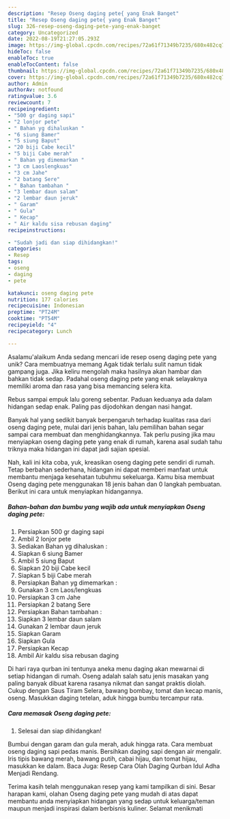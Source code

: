 ```yaml
---
description: "Resep Oseng daging pete{ yang Enak Banget"
title: "Resep Oseng daging pete{ yang Enak Banget"
slug: 326-resep-oseng-daging-pete-yang-enak-banget
category: Uncategorized
date: 2022-08-19T21:27:05.293Z
image: https://img-global.cpcdn.com/recipes/72a61f71349b7235/680x482cq70/oseng-daging-pete-foto-resep-utama.jpg
hideToc: false
enableToc: true
enableTocContent: false
thumbnail: https://img-global.cpcdn.com/recipes/72a61f71349b7235/680x482cq70/oseng-daging-pete-foto-resep-utama.jpg
cover: https://img-global.cpcdn.com/recipes/72a61f71349b7235/680x482cq70/oseng-daging-pete-foto-resep-utama.jpg
author: Admin
authorAv: notfound
ratingvalue: 3.6
reviewcount: 7
recipeingredient:
- "500 gr daging sapi"
- "2 lonjor pete"
- " Bahan yg dihaluskan "
- "6 siung Bamer"
- "5 siung Baput"
- "20 biji Cabe kecil"
- "5 biji Cabe merah"
- " Bahan yg dimemarkan "
- "3 cm Laoslengkuas"
- "3 cm Jahe"
- "2 batang Sere"
- " Bahan tambahan "
- "3 lembar daun salam"
- "2 lembar daun jeruk"
- " Garam"
- " Gula"
- " Kecap"
- " Air kaldu sisa rebusan daging"
recipeinstructions:

- "Sudah jadi dan siap dihidangkan!"
categories:
- Resep
tags:
- oseng
- daging
- pete

katakunci: oseng daging pete 
nutrition: 177 calories
recipecuisine: Indonesian
preptime: "PT24M"
cooktime: "PT54M"
recipeyield: "4"
recipecategory: Lunch

---
```



Asalamu'alaikum Anda sedang mencari ide resep oseng daging pete yang unik? Cara membuatnya memang Agak tidak terlalu sulit namun tidak gampang juga. Jika keliru mengolah maka hasilnya akan hambar dan bahkan tidak sedap. Padahal oseng daging pete yang enak selayaknya memiliki aroma dan rasa yang bisa memancing selera kita.


Rebus sampai empuk lalu goreng sebentar. Paduan keduanya ada dalam hidangan sedap enak. Paling pas dijodohkan dengan nasi hangat.

Banyak hal yang sedikit banyak berpengaruh terhadap kualitas rasa dari oseng daging pete, mulai dari jenis bahan, lalu pemilihan bahan segar sampai cara membuat dan menghidangkannya. Tak perlu pusing jika mau menyiapkan oseng daging pete yang enak di rumah, karena asal sudah tahu triknya maka hidangan ini dapat jadi sajian spesial.


Nah, kali ini kita coba, yuk, kreasikan oseng daging pete sendiri di rumah. Tetap berbahan sederhana, hidangan ini dapat memberi manfaat untuk membantu menjaga kesehatan tubuhmu sekeluarga. Kamu bisa membuat Oseng daging pete menggunakan 18 jenis bahan dan 0 langkah pembuatan. Berikut ini cara untuk menyiapkan hidangannya.

<!--inarticleads1-->

##### Bahan-bahan dan bumbu yang wajib ada untuk menyiapkan Oseng daging pete:

1. Persiapkan 500 gr daging sapi
1. Ambil 2 lonjor pete
1. Sediakan  Bahan yg dihaluskan :
1. Siapkan 6 siung Bamer
1. Ambil 5 siung Baput
1. Siapkan 20 biji Cabe kecil
1. Siapkan 5 biji Cabe merah
1. Persiapkan  Bahan yg dimemarkan :
1. Gunakan 3 cm Laos/lengkuas
1. Persiapkan 3 cm Jahe
1. Persiapkan 2 batang Sere
1. Persiapkan  Bahan tambahan :
1. Siapkan 3 lembar daun salam
1. Gunakan 2 lembar daun jeruk
1. Siapkan  Garam
1. Siapkan  Gula
1. Persiapkan  Kecap
1. Ambil  Air kaldu sisa rebusan daging


Di hari raya qurban ini tentunya aneka menu daging akan mewarnai di setiap hidangan di rumah. Oseng adalah salah satu jenis masakan yang paling banyak dibuat karena rasanya nikmat dan sangat praktis diolah. Cukup dengan Saus Tiram Selera, bawang bombay, tomat dan kecap manis, oseng. Masukkan daging tetelan, aduk hingga bumbu tercampur rata. 

<!--inarticleads2-->

##### Cara memasak Oseng daging pete:


1. Selesai dan siap dihidangkan!

Bumbui dengan garam dan gula merah, aduk hingga rata. Cara membuat oseng daging sapi pedas manis. Bersihkan daging sapi dengan air mengalir. Iris tipis bawang merah, bawang putih, cabai hijau, dan tomat hijau, masukkan ke dalam. Baca Juga: Resep Cara Olah Daging Qurban Idul Adha Menjadi Rendang. 

Terima kasih telah menggunakan resep yang kami tampilkan di sini. Besar harapan kami, olahan Oseng daging pete yang mudah di atas dapat membantu anda menyiapkan hidangan yang sedap untuk keluarga/teman maupun menjadi inspirasi dalam berbisnis kuliner. Selamat menikmati
